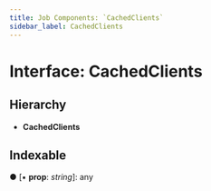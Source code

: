 ```yaml
---
title: Job Components: `CachedClients`
sidebar_label: CachedClients
---
```


# Interface: CachedClients

## Hierarchy

* **CachedClients**

## Indexable

● \[▪ **prop**: *string*\]: any

